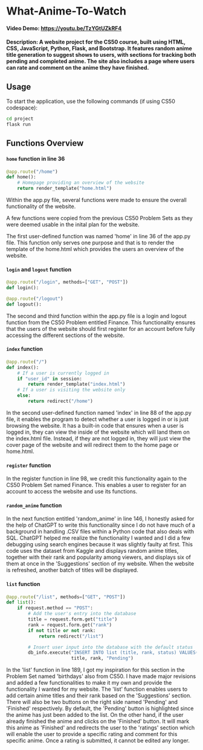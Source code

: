 # What-Anime-To-Watch
#### Video Demo:  https://youtu.be/TzYGtUZkRF4
#### Description: A website project for the CS50 course, built using HTML, CSS, JavaScript, Python, Flask, and Bootstrap. It features random anime title generation to suggest shows to users, with sections for tracking both pending and completed anime. The site also includes a page where users can rate and comment on the anime they have finished.

## Usage
To start the application, use the following commands (if using CS50 codespace):

```bash
cd project
flask run
```

## Functions Overview
#### `home` function in line 36
~~~python
@app.route("/home")
def home():
    # Homepage providing an overview of the website
    return render_template("home.html")
~~~
Within the app.py file, several functions were made to ensure the overall functionality of the website.

A few functions were copied from the previous CS50 Problem Sets as they were deemed usable in the inital plan for the website.

The first user-defined function was named 'home' in line 36 of the app.py file. This function only serves one purpose and that is to render the template of the home.html which provides the users an overview of the website.

#### `login` and `logout` function
~~~python
@app.route("/login", methods=["GET", "POST"])
def login():

@app.route("/logout")
def logout():
~~~
The second and third function within the app.py file is a login and logout function from the CS50 Problem entitled Finance. This functionality ensures that the users of the website should first register for an account before fully accessing the different sections of the website.

#### `index` function
~~~python
@app.route("/")
def index():
    # If a user is currently logged in
    if "user_id" in session:
        return render_template("index.html")
    # If a user is visiting the website only
    else:
        return redirect("/home")
~~~
In the second user-defined function named 'index' in line 88 of the app.py file, it enables the program to detect whether a user is logged in or is just browsing the website. It has a built-in code that ensures when a user is logged in, they can view the inside of the website which will land them on the index.html file. Instead, if they are not logged in, they will just view the cover page of the website and will redirect them to the home page or home.html.

#### `register` function
In the register function in line 98, we credit this functionality again to the CS50 Problem Set named Finance. This enables a user to register for an account to access the website and use its functions.

#### `random_anime` function
In the next function entitled 'random_anime' in line 146, I honestly asked for the help of ChatGPT to write this functionality since I do not have much of a background in handling .CSV files within a Python code that also deals with SQL. ChatGPT helped me realize the functionality I wanted and I did a few debugging using search engines because it was slightly faulty at first. This code uses the dataset from Kaggle and displays random anime titles, together with their rank and popularity among viewers, and displays six of them at once in the 'Suggestions' section of my website. When the website is refreshed, another batch of titles will be displayed.


#### `list` function
~~~python
@app.route("/list", methods=["GET", "POST"])
def list():
    if request.method == "POST":
        # Add the user's entry into the database
        title = request.form.get("title")
        rank = request.form.get("rank")
        if not title or not rank:
            return redirect("/list")

        # Insert user input into the database with the default status 'Pending'
        db_info.execute("INSERT INTO list (title, rank, status) VALUES(?, ?, ?)",
                        title, rank, "Pending")
~~~
In the 'list' function in line 189, I got my inspiration for this section in the Problem Set named 'birthdays' also from CS50. I have made major revisions and added a few functionalities to make it my own and provide the functionality I wanted for my website. The 'list' function enables users to add certain anime titles and their rank based on the 'Suggestions' section. There will also be two buttons on the right side named 'Pending' and 'Finished' respectively. By default, the 'Pending' button is highlighted since the anime has just been added to the list. On the other hand, if the user already finished the anime and clicks on the 'Finished' button. It will mark this anime as 'Finished' and redirects the user to the 'ratings' section which will enable the user to provide a specific rating and comment for this specific anime. Once a rating is submitted, it cannot be edited any longer.
